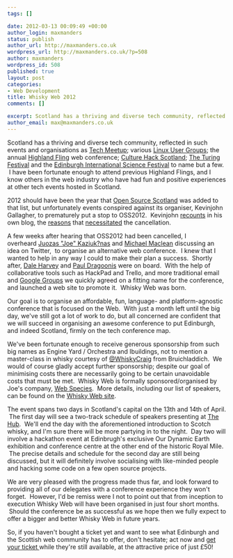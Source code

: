 ```yaml
--- 
tags: []

date: 2012-03-13 00:09:49 +00:00
author_login: maxmanders
status: publish
author_url: http://maxmanders.co.uk
wordpress_url: http://maxmanders.co.uk/?p=508
author: maxmanders
wordpress_id: 508
published: true
layout: post
categories: 
- Web Development
title: Whisky Web 2012
comments: []

excerpt: Scotland has a thriving and diverse tech community, reflected in such events and organisations as&nbsp;<a title="Tech Meetup" href="http://techmeetup.co.uk/">Tech Meetup</a>; various&nbsp;<a title="ScotLUG" href="http://www.scotlug.org.uk/">Linux User Groups</a>; the annual&nbsp;<a title="Highland Fling" href="http://thehighlandfling.com/">Highland Fling</a>&nbsp;web conference;&nbsp;<a title="Culture Hack Scotland" href="http://www.welcometosync.com/hack/">Culture Hack Scotland</a>;&nbsp;<a title="Turing Festival" href="http://www.turingfestival.com/">The Turing Festival</a>&nbsp;and the&nbsp;<a title="Edinburgh International Science Festival" href="http://www.sciencefestival.co.uk/">Edinburgh International Science Festival</a>&nbsp;to name but a few. &nbsp;I have been fortunate enough to attend previous Highland Flings, and I know others in the web industry who have had fun and positive experiences at other tech events hosted in Scotland.
author_email: max@maxmanders.co.uk
---
```

Scotland has a thriving and diverse tech community, reflected in such events and organisations as&nbsp;<a title="Tech Meetup" href="http://techmeetup.co.uk/">Tech Meetup</a>; various&nbsp;<a title="ScotLUG" href="http://www.scotlug.org.uk/">Linux User Groups</a>; the annual&nbsp;<a title="Highland Fling" href="http://thehighlandfling.com/">Highland Fling</a>&nbsp;web conference;&nbsp;<a title="Culture Hack Scotland" href="http://www.welcometosync.com/hack/">Culture Hack Scotland</a>;&nbsp;<a title="Turing Festival" href="http://www.turingfestival.com/">The Turing Festival</a>&nbsp;and the&nbsp;<a title="Edinburgh International Science Festival" href="http://www.sciencefestival.co.uk/">Edinburgh International Science Festival</a>&nbsp;to name but a few. &nbsp;I have been fortunate enough to attend previous Highland Flings, and I know others in the web industry who have had fun and positive experiences at other tech events hosted in Scotland.<!--more-->

2012 should have been the year that&nbsp;<a title="Open Source Scotland 2012" href="http://open-source-scotland.com/">Open Source Scotland</a>&nbsp;was added to that list, but unfortunately events conspired against its organiser, Kevinjohn Gallagher, to prematurely put a stop to OSS2012. &nbsp;Kevinjohn&nbsp;<a title="Open Source Scotland 2012 - Cancelled" href="http://kevinjohngallagher.com/2012/01/open-source-scotland-2012-cancelled/">recounts</a>&nbsp;in his own blog, the&nbsp;<a href="http://kevinjohngallagher.com/2012/01/enough-is-enough/">reasons</a>&nbsp;that&nbsp;<a href="http://kevinjohngallagher.com/2012/01/wordpress-has-left-the-building/">necessitated</a>&nbsp;the cancellation.

A few weeks after hearing that OSS2012 had been cancelled, I overheard&nbsp;<a href="http://juokaz.com">Juozas "Joe"&nbsp;Kaziuk?nas</a>&nbsp;and&nbsp;<a href="http://mgdm.net">Michael Maclean</a>&nbsp;discussing an idea on Twitter, &nbsp;to organise an alternative web conference. &nbsp;I knew that I wanted to help in any way I could to make their plan a success. &nbsp;Shortly after,&nbsp;<a href="http://arandomurl.com">Dale Harvey</a>&nbsp;and&nbsp;<a href="https://twitter.com/dr4goonis">Paul Dragoonis</a>&nbsp;were on board. &nbsp;With the help of collaborative tools such as HackPad and Trello, and more traditional email and&nbsp;<a href="http://groups.google.com/group/scotland-tech-conference">Google Groups</a>&nbsp;we quickly agreed on a fitting name for the conference, and launched a web site to promote it. &nbsp;Whisky Web was born.

Our goal is to organise an affordable, fun, language- and platform-agnostic conference that is focused on the Web. &nbsp;With just a month left until the big day, we've still got a lot of work to do, but all concerned are confident that we will succeed in organising an awesome conference to put Edinburgh, and indeed Scotland, firmly on the tech conference map.

We've been fortunate enough to receive generous sponsorship from such big names as Engine Yard / Orchestra and Ibuildings, not to mention a master-class in whisky courtesy of&nbsp;<a href="http://twitter.com/WhiskyCraig">@WhiskyCraig</a>&nbsp;from&nbsp;Bruichladdich. &nbsp;We would of course gladly accept further sponsorship; despite our goal of minimising costs there are necessarily going to be certain unavoidable costs that must be met. &nbsp;Whisky Web is formally sponsored/organised by Joe's company,&nbsp;<a href="http://webspecies.co.uk/">Web Species</a>. &nbsp;More&nbsp;details, including our list of speakers, can be found on the&nbsp;<a href="http://whiskyweb.co.uk">Whisky Web site</a>.

The event spans two days in Scotland's capital on the 13th and 14th of April. &nbsp;The first day will see a two-track schedule of speakers presenting at&nbsp;<a title="The Hub, Edinburgh" href="http://www.thehub-edinburgh.co.uk/">The Hub</a>. &nbsp;We'll end the day with the aforementioned introduction to Scotch whisky, and I'm sure there will be more partying in to the night. &nbsp;Day two will involve a hackathon event at Edinbrugh's exclusive Our Dynamic Earth exhibition and conference centre at the other end of the historic Royal Mile. &nbsp;The precise details and schedule for the second day are still being discussed, but it will definitely involve socialising with like-minded people and hacking some code on a few open source projects.

We are very pleased with the progress made thus far, and look forward to providing all of our delegates with a conference experience they won't forget. &nbsp;However, I'd be remiss were I not to point out that from inception to execution Whisky Web will have been organised in&nbsp;just four short months. &nbsp;Should the conference be as successful as we hope then we fully expect to offer a bigger and better Whisky Web in future years.

So, if you haven't bought a ticket yet and want to see what Edinburgh and the Scottish web community has to offer, don't hesitate; act now and <a href="http://whiskyweb.eventbrite.co.uk/">get your ticket </a>while they're still available, at the attractive price of just &pound;50!
